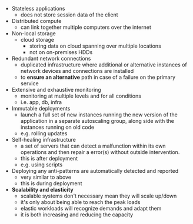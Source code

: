 - Stateless applications
	- does not store session data of the client
- Distributed compute
	- can link together multiple computers over the internet
- Non-local storage
	- cloud storage
		- storing data on cloud spanning over multiple locations
		- not on on-premises HDDs
- Redundant network connections 
	- duplicated infrastructure where additional or alternative instances of network devices and connections are installed
	- to **ensure an alternative** path in case of a failure on the primary service
- Extensive and exhaustive monitoring
	- monitoring at multiple levels and for all conditions
	- i.e. app, db, infra
- Immutable deployments
	- launch a full set of new instances running the new version of the application in a separate autoscaling group, along side with the instances running on old code
	- e.g. rolling updates
- Self-healing infrastructure
	- a set of servers that can detect a malfunction within its own operations and then repair a error(s) without outside intervention.
	- this is after deployment
	- e.g. using scripts
- Deploying any anti-patterns are automatically detected and reported
	- very similar to above
	- this is during deployment
- **Scalability and elasticity**
	- scalable systems don't necessary mean they will scale up/down
	- it's only about being able to reach the peak loads
	- elastic workloads will recognize demands and adapt them
	- it is both increasing and reducing the capacity

